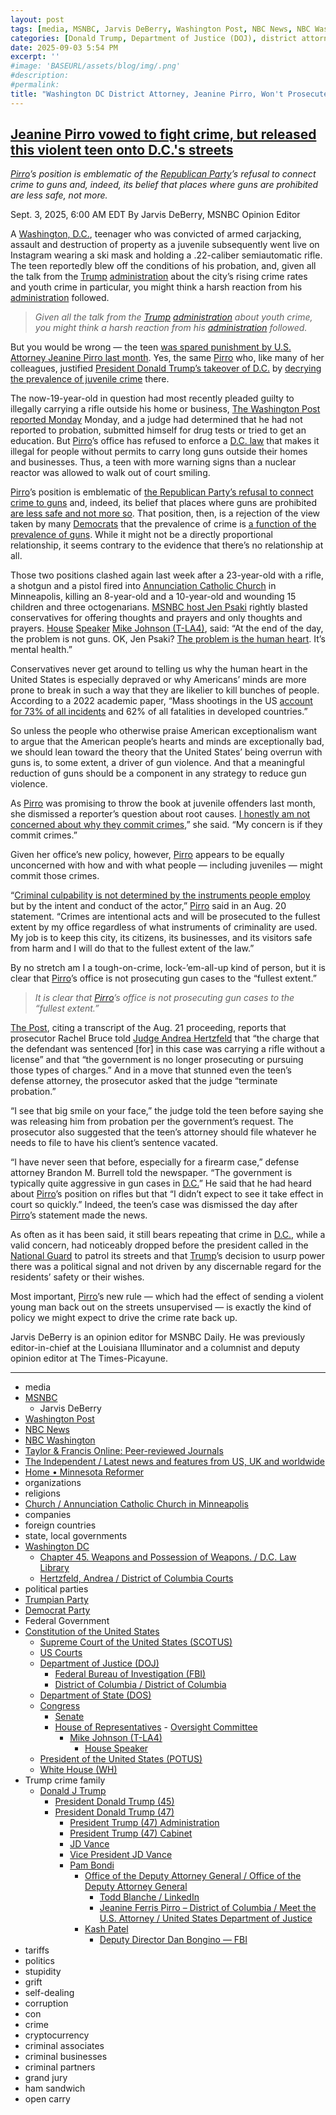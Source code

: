 ```yaml
---
layout: post
tags: [media, MSNBC, Jarvis DeBerry, Washington Post, NBC News, NBC Washington, Taylor & Francis Online –  Peer-reviewed Journals, The Independent / Latest news and features from US UK and worldwide, Home • Minnesota Reformer, organizations, religions, Church / Annunciation Catholic Church in Minneapolis, companies, foreign countries, state local governments, Washington DC, Chapter 45. Weapons and Possession of Weapons. / D.C. Law Library, Hertzfeld Andrea / District of Columbia Courts, political parties, Trumpian Party, Democrat Party, Federal Government, Constitution of the United States, Supreme Court of the United States (SCOTUS), US Courts, Department of Justice (DOJ), Federal Bureau of Investigation (FBI), District of Columbia / District of Columbia, Department of State (DOS), Congress, Senate, House of Representatives,  Oversight Committee, Mike Johnson (T-LA4), House Speaker, President of the United States (POTUS), White House (WH), Trump crime family, Donald J Trump, President Donald Trump (45), President Donald Trump (47), President Trump (47) Administration, President Trump (47) Cabinet, JD Vance, Vice President JD Vance, Pam Bondi, Office of the Deputy Attorney General / Office of the Deputy Attorney General, Todd Blanche / LinkedIn, Jeanine Ferris Pirro – District of Columbia / Meet the U.S. Attorney / United States Department of Justice, Kash Patel, Deputy Director Dan Bongino — FBI, tariffs, politics, stupidity, grift, self-dealing, corruption, con, crime, cryptocurrency, criminal associates, criminal businesses, criminal partners, grand jury, ham sandwich, open carry, gun laws]
categories: [Donald Trump, Department of Justice (DOJ), district attorney, Jeanine Pirro]
date: 2025-09-03 5:54 PM
excerpt: ''
#image: 'BASEURL/assets/blog/img/.png'
#description:
#permalink:
title: "Washington DC District Attorney, Jeanine Pirro, Won't Prosecute Washington's Gun Laws"
---
```



## [Jeanine Pirro vowed to fight crime, but released this violent teen onto D.C.'s streets](https://www.msnbc.com/opinion/msnbc-opinion/jeanine-pirro-rifle-teen-probation-rcna228561)

*[Pirro](https://www.justice.gov/usao-dc/staff-profile/meet-us-attorney)’s position is emblematic of the [Republican Party](https://www.gop.com/)’s refusal to connect crime to guns and, indeed, its belief that places where guns are prohibited are less safe, not more.*

Sept. 3, 2025, 6:00 AM EDT
By Jarvis DeBerry, MSNBC Opinion Editor

A [Washington, D.C.](https://dc.gov/), teenager who was convicted of armed carjacking, assault and destruction of property as a juvenile subsequently went live on Instagram wearing a ski mask and holding a .22-caliber semiautomatic rifle. The teen reportedly blew off the conditions of his probation, and, given all the talk from the [Trump](https://www.donaldjtrump.com/) [administration](https://www.whitehouse.gov/administration/) about the city’s rising crime rates and youth crime in particular, you might think a harsh reaction from his [administration](https://www.whitehouse.gov/administration/) followed.

> *Given all the talk from the [Trump](https://www.donaldjtrump.com/) [administration](https://www.whitehouse.gov/administration/) about youth crime, you might think a harsh reaction from his [administration](https://www.whitehouse.gov/administration/) followed.*

But you would be wrong — the teen [was spared punishment by U.S. Attorney Jeanine Pirro last month](https://www.washingtonpost.com/dc-md-va/2025/09/01/pirro-rifle-shotgun-policy/). Yes, the same [Pirro](https://www.justice.gov/usao-dc/staff-profile/meet-us-attorney) who, like many of her colleagues, justified [President Donald Trump’s takeover of D.C.](https://www.msnbc.com/opinion/msnbc-opinion/trump-dc-national-guard-immigration-ice-rcna228134) by [decrying the prevalence of juvenile crime](https://www.nbcnews.com/politics/trump-[administration](https://www.whitehouse.gov/administration/)/trump-threatens-federal-control-dc-attack-doge-staffer-coristine-rcna223293) there.

The now-19-year-old in question had most recently pleaded guilty to illegally carrying a rifle outside his home or business, [The Washington Post reported Monday](https://www.washingtonpost.com/dc-md-va/2025/09/01/pirro-rifle-shotgun-policy/) Monday, and a judge had determined that he had not reported to probation, submitted himself for drug tests or tried to get an education. But [Pirro](https://www.justice.gov/usao-dc/staff-profile/meet-us-attorney)’s office has refused to enforce a [D.C. law](https://code.dccouncil.gov/us/dc/council/code/titles/22/chapters/45/) that makes it illegal for people without permits to carry long guns outside their homes and businesses. Thus, a teen with more warning signs than a nuclear reactor was allowed to walk out of court smiling.

[Pirro](https://www.justice.gov/usao-dc/staff-profile/meet-us-attorney)’s position is emblematic of [the Republican Party’s refusal to connect crime to guns](https://www.msnbc.com/rachel-maddow-show/maddowblog/guns-trump--takes-another-dramatic-step-dangerous-direct-rcna207696) and, indeed, its belief that places where guns are prohibited [are less safe and not more so](https://www.nytimes.com/2023/03/29/us/nashville-gun-laws.html?searchResultPosition=1). That position, then, is a rejection of the view taken by many [Democrats](https://www.democrats.org/) that the prevalence of crime is [a function of the prevalence of guns](https://minnesotareformer.com/2025/08/28/minnesota-democrats-call-for-ban-on-assault-weapons-following-deadly-church-shooting/). While it might not be a directly proportional relationship, it seems contrary to the evidence that there’s no relationship at all.

Those two positions clashed again last week after a 23-year-old with a rifle, a shotgun and a pistol fired into [Annunciation Catholic Church](https://www.annunciationmsp.org/church) in Minneapolis, killing an 8-year-old and a 10-year-old and wounding 15 children and three octogenarians. [MSNBC host Jen Psaki](https://www.youtube.com/watch?v=89Kgu8KUfIs) rightly blasted conservatives for offering thoughts and prayers and only thoughts and prayers. [House](https://www.house.gov/) [Speaker](https://speaker.house.gov/) [Mike Johnson (T-LA4)](https://mikejohnson.house.gov/), said: “At the end of the day, the problem is not guns. OK, Jen Psaki? [The problem is the human heart](https://www.independent.co.uk/tv/news/minneapolis-shooting-gun-control-mike-johnson-b2816628.html). It’s mental health.”

Conservatives never get around to telling us why the human heart in the United States is especially depraved or why Americans’ minds are more prone to break in such a way that they are likelier to kill bunches of people. According to a 2022 academic paper, “Mass shootings in the US [account for 73% of all incidents](https://www.tandfonline.com/doi/full/10.1080/01924036.2022.2052126) and 62% of all fatalities in developed countries.”

So unless the people who otherwise praise American exceptionalism want to argue that the American people’s hearts and minds are exceptionally bad, we should lean toward the theory that the United States’ being overrun with guns is, to some extent, a driver of gun violence. And that a meaningful reduction of guns should be a component in any strategy to reduce gun violence.

As [Pirro](https://www.justice.gov/usao-dc/staff-profile/meet-us-attorney) was promising to throw the book at juvenile offenders last month, she dismissed a reporter’s question about root causes. [I honestly am not concerned about why they commit crimes](https://www.rev.com/transcripts/pirro-dc-crime-press-conference),” she said. “My concern is if they commit crimes.”

Given her office’s new policy, however, [Pirro](https://www.justice.gov/usao-dc/staff-profile/meet-us-attorney) appears to be equally unconcerned with how and with what people — including juveniles — might commit those crimes.

“[Criminal culpability is not determined by the instruments people employ](https://www.nbcwashington.com/news/local/dc-prosecutors-instructed-not-to-seek-felony-charges-for-carrying-rifles-shotguns/3977451/) but by the intent and conduct of the actor,” [Pirro](https://www.justice.gov/usao-dc/staff-profile/meet-us-attorney) said in an Aug. 20 statement. “Crimes are intentional acts and will be prosecuted to the fullest extent by my office regardless of what instruments of criminality are used. My job is to keep this city, its citizens, its businesses, and its visitors safe from harm and I will do that to the fullest extent of the law.”

By no stretch am I a tough-on-crime, lock-’em-all-up kind of person, but it is clear that [Pirro](https://www.justice.gov/usao-dc/staff-profile/meet-us-attorney)’s office is not prosecuting gun cases to the “fullest extent.”

> *It is clear that [Pirro](https://www.justice.gov/usao-dc/staff-profile/meet-us-attorney)’s office is not prosecuting gun cases to the “fullest extent.”*

[The Post](https://www.washingtonpost.com/), citing a transcript of the Aug. 21 proceeding, reports that prosecutor Rachel Bruce told [Judge Andrea Hertzfeld](http://www.dccourts.gov/node/23051) that “the charge that the defendant was sentenced [for] in this case was carrying a rifle without a license” and that “the government is no longer prosecuting or pursuing those types of charges.” And in a move that stunned even the teen’s defense attorney, the prosecutor asked that the judge “terminate probation.”

“I see that big smile on your face,” the judge told the teen before saying she was releasing him from probation per the government’s request. The prosecutor also suggested that the teen’s attorney should file whatever he needs to file to have his client’s sentence vacated.

“I have never seen that before, especially for a firearm case,” defense attorney Brandon M. Burrell told the newspaper. “The government is typically quite aggressive in gun cases in [D.C.](https://dc.gov/)” He said that he had heard about [Pirro](https://www.justice.gov/usao-dc/staff-profile/meet-us-attorney)’s position on rifles but that “I didn’t expect to see it take effect in court so quickly.” Indeed, the teen’s case was dismissed the day after [Pirro](https://www.justice.gov/usao-dc/staff-profile/meet-us-attorney)’s statement made the news.

As often as it has been said, it still bears repeating that crime in [D.C.](https://dc.gov/), while a valid concern, had noticeably dropped before the president called in the [National Guard](https://www.nationalguard.mil/) to patrol its streets and that [Trump](https://www.donaldjtrump.com/)’s decision to usurp power there was a political signal and not driven by any discernable regard for the residents’ safety or their wishes.

Most important, [Pirro](https://www.justice.gov/usao-dc/staff-profile/meet-us-attorney)’s new rule — which had the effect of sending a violent young man back out on the streets unsupervised — is exactly the kind of policy we might expect to drive the crime rate back up.

Jarvis DeBerry is an opinion editor for MSNBC Daily. He was previously editor-in-chief at the Louisiana Illuminator and a columnist and deputy opinion editor at The Times-Picayune.

----
- media
- [MSNBC](https://www.msnbc.com/)
    - Jarvis DeBerry
- [Washington Post](https://www.washingtonpost.com/)
- [NBC News](https://www.nbcnews.com/)
- [NBC Washington](https://www.nbcwashington.com/)
- [Taylor & Francis Online: Peer-reviewed Journals](https://www.tandfonline.com/)
- [The Independent / Latest news and features from US, UK and worldwide](https://www.independent.co.uk/us)
- [Home • Minnesota Reformer](https://minnesotareformer.com/)
- organizations 
- religions
- [Church / Annunciation Catholic Church in Minneapolis](https://www.annunciationmsp.org/church)
- companies
- foreign countries 
- state, local governments
- [Washington DC](https://dc.gov/)
    - [Chapter 45. Weapons and Possession of Weapons. / D.C. Law Library](https://code.dccouncil.gov/us/dc/council/code/titles/22/chapters/45/)
    - [Hertzfeld, Andrea / District of Columbia Courts](http://www.dccourts.gov/node/23051)
- political parties 
- [Trumpian Party](https://www.gop.com/)
- [Democrat Party](https://www.democrats.org/)
- Federal Government 
- [Constitution of the United States](https://constitution.congress.gov/)
    - [Supreme Court of the United States (SCOTUS)](https://www.supremecourt.gov/)
    - [US Courts](https://www.uscourts.gov/)
    - [Department of Justice (DOJ)](https://www.justice.gov/)
        - [Federal Bureau of Investigation (FBI)](https://www.fbi.gov/)
        - [District of Columbia / District of Columbia](https://www.justice.gov/usao-dc)
    - [Department of State (DOS)](https://www.state.gov/)
    - [Congress](https://www.congress.gov/)
        - [Senate](https://www.senate.gov/)
        - [House of Representatives](https://www.house.gov/)
                - [Oversight Committee](https://oversight.house.gov/)
            - [Mike Johnson (T-LA4)](https://mikejohnson.house.gov/)
                - [House Speaker](https://www.speaker.gov/) 
    - [President of the United States (POTUS)](https://www.whitehouse.gov/)
    - [White House (WH)](https://www.whitehouse.gov/)
- Trump crime family 
    - [Donald J Trump](https://www.donaldjtrump.com/)
        - [President Donald Trump (45)](https://trumpwhitehouse.archives.gov/)
        - [President Donald Trump (47)](https://www.whitehouse.gov/administration/donald-j-trump/)
            - [President Trump (47) Administration](https://www.whitehouse.gov/administration/)
            - [President Trump (47) Cabinet](https://www.whitehouse.gov/administration/the-cabinet/)
            - [JD Vance](https://www.linkedin.com/in/jd-vance-770a9047/)
            - [Vice President JD Vance](https://www.whitehouse.gov/administration/jd-vance/)
            - [Pam Bondi](https://www.justice.gov/ag/staff-profile/meet-attorney-general)
                - [Office of the Deputy Attorney General / Office of the Deputy Attorney General](https://www.justice.gov/dag)
                    - [Todd Blanche / LinkedIn](https://www.linkedin.com/in/toddblanche/)
                    - [Jeanine Ferris Pirro – District of Columbia / Meet the U.S. Attorney / United States Department of Justice](https://www.justice.gov/usao-dc/staff-profile/meet-us-attorney)
                - [Kash Patel](https://www.fbi.gov/about/leadership-and-structure/director-patel)
                    - [Deputy Director Dan Bongino — FBI](https://www.fbi.gov/about/leadership-and-structure/deputy-director-dan-bongino)
- tariffs
- politics
- stupidity
- grift
- self-dealing
- corruption
- con
- crime
- cryptocurrency 
- criminal associates
- criminal businesses
- criminal partners
- grand jury 
- ham sandwich 
- open carry 


